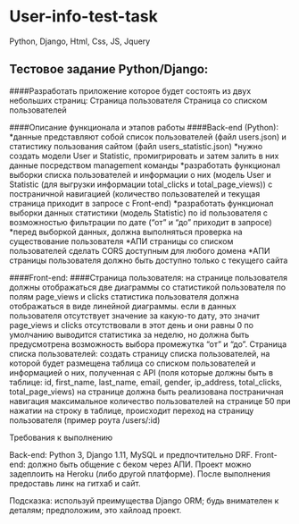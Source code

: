 # User-info-test-task
Python, Django, Html, Css, JS, Jquery

Тестовое задание Python/Django:
-----------------------------------
####Разработать приложение которое будет состоять из двух небольших страниц:
Страница пользователя 
Страница со списком пользователей

####Описание функционала и этапов работы
####Back-end (Python):
*данные представляют собой список пользователей (файл users.json) и статистику пользования сайтом (файл users_statistic.json)
*нужно создать модели User и Statistic, промигрировать и затем залить в них данные посредством management команды
*разработать функционал выборки списка пользователей и информации о них (модель User и Statistic (для выгрузки информации total_clicks и total_page_views)) с постраничной навигацией (количество пользователей и текущая страница приходит в запросе с Front-end)
*разработать функционал выборки данных статистики (модель Statistic) по id пользователя с возможностью фильтрации по дате (“от” и “до” приходит в запросе)
*перед выборкой данных, должна выполняться проверка на существование пользователя
*АПИ страницы со списком пользователей сделать CORS доступным для любого домена
*АПИ страницы пользователя должно быть доступно только с текущего сайта

####Front-end:
####Страница пользователя:
на странице пользователя должны отображаться две диаграммы со статистикой пользователя по полям page_views и clicks
статистика пользователя должна отображаться в виде линейной диаграммы.
если в данных пользователя отсутствует значение за какую-то дату, это значит page_views и clicks отсутствовали в этот день и они равны 0
по умолчанию выводится статистика за неделю, но должна быть предусмотрена возможность выбора промежутка “от” и “до”.
 Страница списка пользователей:
создать страницу списка пользователей, на которой будет размещена таблица со списком пользователей и информацией о них, полученная с API (поля которые должны быть в таблице: id, first_name, last_name, email, gender, ip_address, total_clicks, total_page_views)
на странице должна быть реализована постраничная навигация
максимальное количество пользователей на странице 50
при нажатии на строку в таблице, происходит переход на страницу пользователя (пример роута /users/:id) 

Требования к выполнению

Back-end: Python 3, Django 1.11, MySQL и предпочтительно DRF.
Front-end: должно быть общение с беком через АПИ.
Проект можно задеплоить на Heroku (либо другой платформе).
После выполнения предоставь линк на гитхаб и сайт.

Подсказка: используй преимущества Django ORM; будь внимателен к деталям; предположим, это хайлоад проект.
